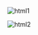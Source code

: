 ![html1](https://user-images.githubusercontent.com/82834644/118400133-35e99100-b615-11eb-91d8-cd228477fd81.PNG)

![html2](https://user-images.githubusercontent.com/82834644/118400172-59144080-b615-11eb-8689-2a4d06474fd5.PNG)






